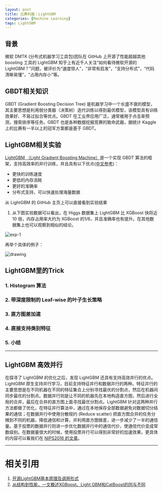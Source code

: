 ```yaml
---
layout: post
title: 比赛利器：LightGBM
categories: [Machine Learning]
tags: LightGBM 
---
```


## 背景

微软 DMTK (分布式机器学习工具包)团队在 GitHub 上开源了性能超越其他 boosting 工具的 LightGBM 知乎上有近千人关注“如何看待微软开源的LightGBM？”问题，被评价为“速度惊人”，“非常有启发”，“支持分布式”，“代码清晰易懂”，“占用内存小”等。

## GBDT相关知识

GBDT (Gradient Boosting Decision Tree) 是机器学习中一个长盛不衰的模型，其主要思想是利用弱分类器（决策树）迭代训练以得到最优模型，该模型具有训练效果好、不易过拟合等优点。GBDT 在工业界应用广泛，通常被用于点击率预测，搜索排序等任务。GBDT 也是各种数据挖掘竞赛的致命武器，据统计 Kaggle 上的比赛有一半以上的冠军方案都是基于 GBDT。 

## LightGBM相关实验

[LightGBM （Light Gradient Boosting Machine）](https://github.com/Microsoft/LightGBM)是一个实现 GBDT 算法的框架，支持高效率的并行训练，并且具有以下优点([中文参考](http://lightgbm.apachecn.org/cn/latest/Quick-Start.html))： 
- 更快的训练速度 
- 更低的内存消耗 
- 更好的准确率 
- 分布式支持，可以快速处理海量数据

从 LightGBM 的 GitHub 主页上可以直接看到实验结果

1. 从下图实验数据可以看出，在 Higgs 数据集上 LightGBM 比 XGBoost 快将近 10 倍，内存占用率大约为 XGBoost 的1/6，并且准确率也有提升。在其他数据集上也可以观察到相似的结论。 

![exp-1](http://yongyuan.name/imgs/posts/decision_tree_1.png)

再举个具体的例子：

![drawing](http://yongyuan.name/imgs/posts/decision_tree_2.png)


## LightGBM里的Trick

### 1. Histogram 算法

### 2. 带深度限制的 Leaf-wise 的叶子生长策略

### 3. 直方图差加速

### 4. 直接支持类别特征

### 5. 小结
---

## LightGBM 高效并行
在探寻了 LightGBM 的优化之后，发现 LightGBM 还具有支持高效并行的优点。LightGBM 原生支持并行学习，目前支持特征并行和数据并行的两种。特征并行的主要思想是在不同机器在不同的特征集合上分别寻找最优的分割点，然后在机器间同步最优的分割点。数据并行则是让不同的机器先在本地构造直方图，然后进行全局的合并，最后在合并的直方图上面寻找最优分割点。LightGBM 针对这两种并行方法都做了优化，在特征并行算法中，通过在本地保存全部数据避免对数据切分结果的通信；在数据并行中使用分散规约 (Reduce scatter) 把直方图合并的任务分摊到不同的机器，降低通信和计算，并利用直方图做差，进一步减少了一半的通信量。基于投票的数据并行则进一步优化数据并行中的通信代价，使通信代价变成常数级别。在数据量很大的时候，使用投票并行可以得到非常好的加速效果。更具体的内容可以看我们在 [NIPS2016 的文章](https://arxiv.org/abs/1611.01276)。 


---
# 相关引用
1. [开源LightGBM基本原理及调用形式](https://cloud.tencent.com/developer/article/1141171)
2. [从结构到性能，一文概述XGBoost、Light GBM和CatBoost的同与不同](https://zhuanlan.zhihu.com/p/34698733)
